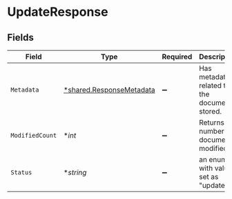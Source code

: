 # UpdateResponse


## Fields

| Field                                                               | Type                                                                | Required                                                            | Description                                                         |
| ------------------------------------------------------------------- | ------------------------------------------------------------------- | ------------------------------------------------------------------- | ------------------------------------------------------------------- |
| `Metadata`                                                          | [*shared.ResponseMetadata](../../models/shared/responsemetadata.md) | :heavy_minus_sign:                                                  | Has metadata related to the documents stored.                       |
| `ModifiedCount`                                                     | **int*                                                              | :heavy_minus_sign:                                                  | Returns the number of documents modified.                           |
| `Status`                                                            | **string*                                                           | :heavy_minus_sign:                                                  | an enum with value set as "updated".                                |